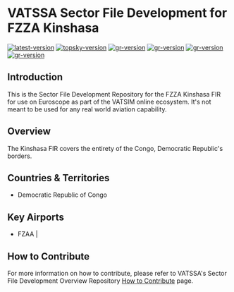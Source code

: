 # VATSSA Sector File Development for FZZA Kinshasa

[![latest-version](https://img.shields.io/github/v/release/VATSIM-SSA/sectorfile-fzza?include_prereleases)](https://github.com/VATSIM-SSA/sectorfile-fzza/releases) [![topsky-version](https://img.shields.io/badge/TopSky-2.4.1-blue.svg)](https://forum.vatsim-scandinavia.org/t/topsky)
[![gr-version](https://img.shields.io/badge/Ground%20Radar-1.5-blue.svg)](https://forum.vatsim-scandinavia.org/t/ground-radar) [![gr-version](https://img.shields.io/badge/PushbackFlorian-1.1.0-blue.svg)](https://github.com/MorpheusXAUT/PushbackFlorian) [![gr-version](https://img.shields.io/badge/vCH-0.8.4-blue.svg)](https://github.com/DrFreas/VCH) [![gr-version](https://img.shields.io/badge/vFPC-2.1.1-blue.svg)](https://github.com/hpeter2/VFPC)

## Introduction

This is the Sector File Development Repository for the FZZA Kinshasa FIR for use on Euroscope as part of the VATSIM online ecosystem. It's not meant to be used for any real world aviation capability.

## Overview

The Kinshasa FIR covers the entirety of the Congo, Democratic Republic's borders.

## Countries & Territories

- Democratic Republic of Congo

## Key Airports

- FZAA |

## How to Contribute

For more information on how to contribute, please refer to VATSSA's Sector File Development Overview Repository [How to Contribute](https://github.com/VATSIM-SSA/sectorfile-overview/wiki/How-to-Contribute) page.
